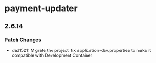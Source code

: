 # payment-updater

## 2.6.14

### Patch Changes

- dad1521: Migrate the project, fix application-dev.properties to make it compatible with Development Container
